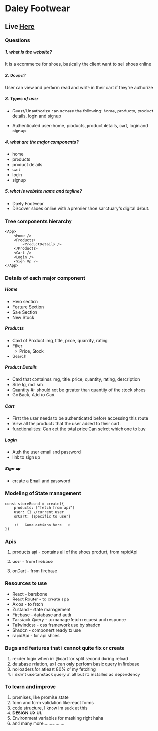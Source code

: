 # Daley Footwear

## Live <a href="https://cheerful-cactus-ec721d.netlify.app">Here</a>

### Questions

##### 1. what is the website?

It is a ecommerce for shoes, basically the client want to sell shoes online

##### 2. Scope?

User can view and perform read and write in their cart if they're authorize

##### 3. Types of user

- Guest/Unauthorize can access the following:
  home, products, product details, login and signup

- Authenticated user:
  home, products, product details, cart, login and signup

##### 4. what are the major components?

- home
- products
- product details
- cart
- login
- signup

##### 5. what is website name and tagline?

- Daely Footwear
- Discover shoes online with a premier shoe sanctuary's digital
  debut.

### Tree components hierarchy

```React
<App>
    <Home />
    <Products>
        <ProductDetails />
    </Products>
    <Cart />
    <Login />
    <Sign Up />
</App>
```

### Details of each major component

##### Home

- Hero section
- Feature Section
- Sale Section
- New Stock

##### Products

- Card of Product
  img, title, price, quantity, rating
- Filter
  - Price, Stock
- Search

##### Product Details

- Card that containss
  img, title, price, quantity, rating, description
- Size
  lg, md, sm
- Quantity #it should not be greater than quantity of the stock shoes
- Go Back, Add to Cart

##### Cart

- First the user needs to be authenticated before accessing this route
- View all the products that the user added to their cart.
- functionalities:
  Can get the total price
  Can select which one to buy

##### Login

- Auth the user email and password
- link to sign up

##### Sign up

- create a Email and password

### Modeling of State management

```React
const storeBound = create({
    products: ["fetch from api"]
    user: {} //current user
    onCart: {specific to user}

    <!-- Some actions here -->
})
```

### Apis

1. products api - contains all of the shoes product, from rapidApi

2. user - from firebase

3. onCart - from firebase

### Resources to use

- React - barebone
- React Router - to create spa
- Axios - to fetch
- Zustand - state management
- Firebase - database and auth
- Tanstack Query - to manage fetch request and response
- Tailwindcss - css framework use by shadcn
- Shadcn - component ready to use
- rapidApi - for api shoes

### Bugs and features that i cannot quite fix or create

1. render login when im @cart for split second during reload
2. database relation, as I can only perform basic query in firebase
3. no loaders for atleast 80% of my fetching
4. i didn't use tanstack query at all but its installed as dependency

### To learn and improve

1. promises, like promise state
2. form and form validation like react forms
3. code structure, I know im suck at this.
4. <b>DESIGN UX UI.</b>
5. Environment variables for masking right haha
6. and many more.................
